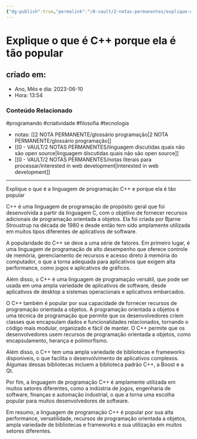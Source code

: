 ```yaml
---
{"dg-publish":true,"permalink":"/0-vault/2-notas-permanentes/explique-o-que-e-c-porque-ela-e-tao-popular/","tags":["permanente","programando","criatividade","filosofia","tecnologia"],"dgHomeLink":true,"dgShowLocalGraph":true,"dgShowFileTree":true,"dgEnableSearch":true,"noteIcon":""}
---
```


# Explique o que é C++ porque ela é tão popular

## criado em: 
-  Ano, Mês e dia: 2023-06-10
- Hora: 13:54

### Conteúdo Relacionado

#programando #criatividade #filosofia #tecnologia 
- notas: [[2 NOTA PERMANENTE/glossário programação\|2 NOTA PERMANENTE/glossário programação]]
- [[0 - VAULT/2 NOTAS PERMANENTES/linguagem discutidas quais não são open source\|linguagem discutidas quais não são open source]]
- [[0 - VAULT/2 NOTAS PERMANENTES/notas literais para processar/interested in web development\|interested in web development]]

---

Explique o que é a linguagem de programação C++ e porque ela é tão popular

C++ é uma linguagem de programação de propósito geral que foi desenvolvida a partir da linguagem C, com o objetivo de fornecer recursos adicionais de programação orientada a objetos. Ela foi criada por Bjarne Stroustrup na década de 1980 e desde então tem sido amplamente utilizada em muitos tipos diferentes de aplicativos de software.

A popularidade do C++ se deve a uma série de fatores. Em primeiro lugar, é uma linguagem de programação de alto desempenho que oferece controle de memória, gerenciamento de recursos e acesso direto à memória do computador, o que a torna adequada para aplicativos que exigem alta performance, como jogos e aplicativos de gráficos.

Além disso, o C++ é uma linguagem de programação versátil, que pode ser usada em uma ampla variedade de aplicativos de software, desde aplicativos de desktop a sistemas operacionais e aplicativos embarcados.

O C++ também é popular por sua capacidade de fornecer recursos de programação orientada a objetos. A programação orientada a objetos é uma técnica de programação que permite que os desenvolvedores criem classes que encapsulam dados e funcionalidades relacionados, tornando o código mais modular, organizado e fácil de manter. O C++ permite que os desenvolvedores usem recursos de programação orientada a objetos, como encapsulamento, herança e polimorfismo.

Além disso, o C++ tem uma ampla variedade de bibliotecas e frameworks disponíveis, o que facilita o desenvolvimento de aplicativos complexos. Algumas dessas bibliotecas incluem a biblioteca padrão C++, a Boost e a Qt.

Por fim, a linguagem de programação C++ é amplamente utilizada em muitos setores diferentes, como a indústria de jogos, engenharia de software, finanças e automação industrial, o que a torna uma escolha popular para muitos desenvolvedores de software.

Em resumo, a linguagem de programação C++ é popular por sua alta performance, versatilidade, recursos de programação orientada a objetos, ampla variedade de bibliotecas e frameworks e sua utilização em muitos setores diferentes.